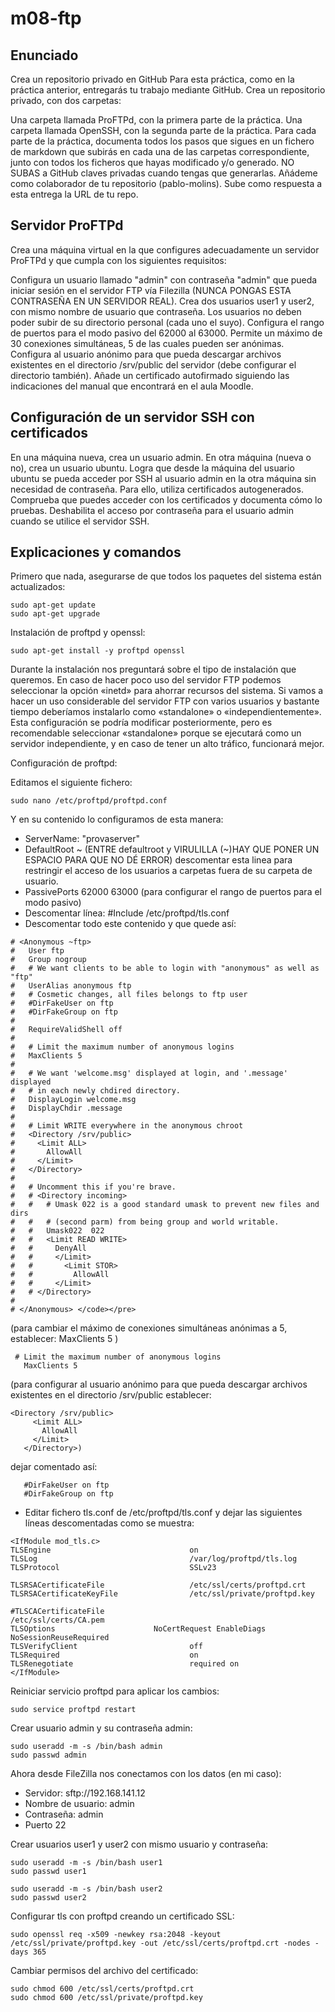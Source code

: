 # m08-ftp
## Enunciado

Crea un repositorio privado en GitHub
Para esta práctica, como en la práctica anterior, entregarás tu trabajo mediante GitHub. Crea un repositorio privado, con dos carpetas:

Una carpeta llamada ProFTPd, con la primera parte de la práctica.
Una carpeta llamada OpenSSH, con la segunda parte de la práctica.
Para cada parte de la práctica, documenta todos los pasos que sigues en un fichero de markdown que subirás en cada una de las carpetas correspondiente, junto con todos los ficheros que hayas modificado y/o generado. NO SUBAS a GitHub claves privadas cuando tengas que generarlas.
Añádeme como colaborador de tu repositorio (pablo-molins).
Sube como respuesta a esta entrega la URL de tu repo.
## Servidor ProFTPd
Crea una máquina virtual en la que configures adecuadamente un servidor ProFTPd y que cumpla con los siguientes requisitos:

Configura un usuario llamado "admin" con contraseña "admin" que pueda iniciar sesión en el servidor FTP vía Filezilla (NUNCA PONGAS ESTA CONTRASEÑA EN UN SERVIDOR REAL).
Crea dos usuarios user1 y user2, con mismo nombre de usuario que contraseña.
Los usuarios no deben poder subir de su directorio personal (cada uno el suyo).
Configura el rango de puertos para el modo pasivo del 62000 al 63000.
Permite un máximo de 30 conexiones simultáneas, 5 de las cuales pueden ser anónimas.
Configura al usuario anónimo para que pueda descargar archivos existentes en el directorio /srv/public del servidor (debe configurar el directorio también).
Añade un certificado autofirmado siguiendo las indicaciones del manual que encontrará en el aula Moodle.
## Configuración de un servidor SSH con certificados
En una máquina nueva, crea un usuario admin. En otra máquina (nueva o no), crea un usuario ubuntu. Logra que desde la máquina del usuario ubuntu se pueda acceder por SSH al usuario admin en la otra máquina sin necesidad de contraseña. Para ello, utiliza certificados autogenerados.
Comprueba que puedes acceder  con los certificados y documenta cómo lo pruebas.
Deshabilita el acceso por contraseña para el usuario admin cuando se utilice el servidor SSH.


## Explicaciones y comandos

Primero que nada, asegurarse de que todos los paquetes del sistema están actualizados:
<pre><code>sudo apt-get update
sudo apt-get upgrade</code></pre>


Instalación de proftpd y openssl:

<pre><code>sudo apt-get install -y proftpd openssl</code></pre>
Durante la instalación nos preguntará sobre el tipo de instalación que queremos.
En caso de hacer poco uso del servidor FTP podemos seleccionar la opción «inetd» para ahorrar recursos del sistema.
Si vamos a hacer un uso considerable del servidor FTP con varios usuarios y bastante tiempo deberíamos instalarlo como «standalone» o «independientemente».
Esta configuración se podría modificar posteriormente, pero es recomendable seleccionar «standalone» porque se ejecutará como un servidor independiente, y en caso de tener un alto tráfico, funcionará mejor.


Configuración de proftpd:

Editamos el siguiente fichero:
<pre><code>sudo nano /etc/proftpd/proftpd.conf</code></pre>

Y en su contenido lo configuramos de esta manera:

- ServerName: "provaserver"
- DefaultRoot ~ (ENTRE defaultroot y VIRULILLA (~)HAY QUE PONER UN ESPACIO PARA QUE NO DÉ ERROR) descomentar esta linea para restringir el acceso de los usuarios a carpetas fuera de su carpeta de usuario.
- PassivePorts 62000 63000 (para configurar el rango de puertos para el modo pasivo)
- Descomentar línea: #Include /etc/proftpd/tls.conf
- Descomentar todo este contenido y que quede así:

```
# <Anonymous ~ftp>
#   User ftp
#   Group nogroup
#   # We want clients to be able to login with "anonymous" as well as "ftp"
#   UserAlias anonymous ftp
#   # Cosmetic changes, all files belongs to ftp user
#   #DirFakeUser on ftp
#   #DirFakeGroup on ftp
# 
#   RequireValidShell off
# 
#   # Limit the maximum number of anonymous logins
#   MaxClients 5
# 
#   # We want 'welcome.msg' displayed at login, and '.message' displayed
#   # in each newly chdired directory.
#   DisplayLogin welcome.msg
#   DisplayChdir .message
# 
#   # Limit WRITE everywhere in the anonymous chroot
#   <Directory /srv/public>
#     <Limit ALL>
#       AllowAll
#     </Limit>
#   </Directory>
# 
#   # Uncomment this if you're brave.
#   # <Directory incoming>
#   #   # Umask 022 is a good standard umask to prevent new files and dirs
#   #   # (second parm) from being group and world writable.
#   #   Umask022  022
#   #   <Limit READ WRITE>
#   #     DenyAll
#   #     </Limit>
#   #       <Limit STOR>
#   #         AllowAll
#   #     </Limit>
#   # </Directory>
# 
# </Anonymous> </code></pre>
```
(para cambiar el máximo de conexiones simultáneas anónimas a 5, establecer: MaxClients 5 )
```
 # Limit the maximum number of anonymous logins
   MaxClients 5
```
(para configurar al usuario anónimo para que pueda descargar archivos existentes en el directorio /srv/public establecer: 
```
<Directory /srv/public>
     <Limit ALL>
       AllowAll
     </Limit>
   </Directory>)
```

dejar comentado así:
```
   #DirFakeUser on ftp
   #DirFakeGroup on ftp
```
- Editar fichero tls.conf de /etc/proftpd/tls.conf y dejar las siguientes líneas descomentadas como se muestra:
```
<IfModule mod_tls.c>
TLSEngine                               on
TLSLog                                  /var/log/proftpd/tls.log
TLSProtocol                             SSLv23
 
TLSRSACertificateFile                   /etc/ssl/certs/proftpd.crt
TLSRSACertificateKeyFile                /etc/ssl/private/proftpd.key

#TLSCACertificateFile                                     /etc/ssl/certs/CA.pem
TLSOptions                      NoCertRequest EnableDiags NoSessionReuseRequired
TLSVerifyClient                         off
TLSRequired                             on
TLSRenegotiate                          required on
</IfModule>
```

Reiniciar servicio proftpd para aplicar los cambios:

<pre><code>sudo service proftpd restart</code></pre>

Crear usuario admin y su contraseña admin:
<pre><code>sudo useradd -m -s /bin/bash admin
sudo passwd admin</code></pre>
Ahora desde FileZilla nos conectamos con los datos (en mi caso):

- Servidor: sftp://192.168.141.12
- Nombre de usuario: admin
- Contraseña: admin
- Puerto 22

Crear usuarios user1 y user2 con mismo usuario y contraseña:
<pre><code>sudo useradd -m -s /bin/bash user1
sudo passwd user1</code></pre>
<pre><code>sudo useradd -m -s /bin/bash user2
sudo passwd user2</code></pre>

Configurar tls con proftpd creando un certificado SSL:
<pre><code>sudo openssl req -x509 -newkey rsa:2048 -keyout /etc/ssl/private/proftpd.key -out /etc/ssl/certs/proftpd.crt -nodes -days 365</code></pre>
Cambiar permisos del archivo del certificado:
<pre><code>sudo chmod 600 /etc/ssl/certs/proftpd.crt
sudo chmod 600 /etc/ssl/private/proftpd.key</code></pre>
